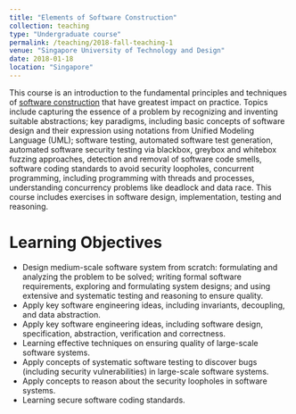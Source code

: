 ```yaml
---
title: "Elements of Software Construction"
collection: teaching
type: "Undergraduate course"
permalink: /teaching/2018-fall-teaching-1
venue: "Singapore University of Technology and Design"
date: 2018-01-18
location: "Singapore"
---
```


This course is an introduction to the fundamental principles and techniques of [software construction](https://istd.sutd.edu.sg/undergraduate/courses/50003-elements-of-software-construction) that have greatest impact on practice. Topics include capturing the essence of a problem by recognizing and inventing suitable abstractions; key paradigms, including basic concepts of software design and their expression using notations from Unified Modeling Language (UML); software testing, automated software test generation, automated software security testing via blackbox, greybox and whitebox fuzzing approaches, detection and removal of software code smells, software coding standards to avoid security loopholes, concurrent programming, including programming with threads and processes, understanding concurrency problems like deadlock and data race. This course includes exercises in software design, implementation, testing and reasoning.

Learning Objectives
======
* Design medium-scale software system from scratch: formulating and analyzing the problem to be solved; writing formal software requirements, exploring and formulating system designs; and using extensive and systematic testing and reasoning to ensure quality.
* Apply key software engineering ideas, including invariants, decoupling, and data abstraction.
* Apply key software engineering ideas, including software design, specification, abstraction, verification and correctness.
* Learning effective techniques on ensuring quality of large-scale software systems.
* Apply concepts of systematic software testing to discover bugs (including security vulnerabilities) in large-scale software systems.
* Apply concepts to reason about the security loopholes in software systems.
* Learning secure software coding standards.
